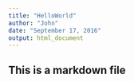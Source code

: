 ```yaml
---
title: "HelloWorld"
author: "John"
date: "September 17, 2016"
output: html_document
---
```


## This is a markdown file